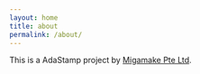 ```yaml
---
layout: home
title: about
permalink: /about/
---
```


This is a AdaStamp project by [Migamake Pte Ltd](https://www.migamake.com).
